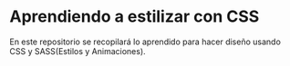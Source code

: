 # Aprendiendo a estilizar con CSS

En este repositorio se recopilará lo aprendido para
hacer diseño usando CSS y SASS(Estilos y Animaciones).